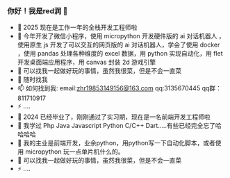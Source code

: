 ### 你好！我是red润 👋
- 🔭 2025 现在是工作一年的全栈开发工程师啦
- 🌱 今年开发了微信小程序，使用 micropython 开发硬件版的 ai 对话机器人 ，使用原生 js 开发了可以交互的网页版的 ai 对话机器人，学会了使用 docker ，使用 pandas 处理各种维度的 excel 数据，用 python 实现自动化，用 flet 开发桌面端应用程序，用 canvas 封装 2d 游戏引擎
- 🤔 可以找我一起做好玩的事情，虽然我很菜，但是不会一直菜
- 💬 随时找我
- 📫 如何找到我: email:zhr19853149156@163.com qq:3135670445 qq群：811710917
- ⚡ ....
- 🔭 2024 已经毕业了，刚刚通过了实习期，现在是一名前端开发工程师啦
- 🌱 我学过 Php Java Javascript Python C/C++ Dart.....有些已经完全忘了哈哈哈哈
- 👯 我的主业是前端开发，业余python，用python写一下自动化脚本，或者使用 micropython 玩一点单片机什么的。
- 🤔 可以找我一起做好玩的事情，虽然我很菜，但是不会一直菜
- ⚡ ....
